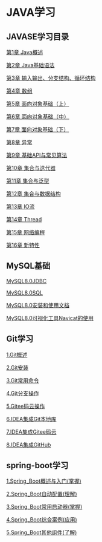 # JAVA学习

## JAVASE学习目录

[第1章 Java概述](JavaSE/第1章%20Java概述.md)

[第2章 Java基础语法](https://github.com/likeknockcode/Java_study/blob/master/JavaSE/%E7%AC%AC2%E7%AB%A0%20Java%E5%9F%BA%E7%A1%80%E8%AF%AD%E6%B3%95.md)

[第3章 输入输出、分支结构、循环结构](https://github.com/likeknockcode/Java_study/blob/master/JavaSE/%E7%AC%AC3%E7%AB%A0%20%E8%BE%93%E5%85%A5%E8%BE%93%E5%87%BA%E3%80%81%E5%88%86%E6%94%AF%E7%BB%93%E6%9E%84%E3%80%81%E5%BE%AA%E7%8E%AF%E7%BB%93%E6%9E%84.md)

[第4章 数组](https://github.com/likeknockcode/Java_study/blob/master/JavaSE/%E7%AC%AC4%E7%AB%A0%20%E6%95%B0%E7%BB%84.md)

[第5章 面向对象基础（上）](https://github.com/likeknockcode/Java_study/blob/master/JavaSE/%E7%AC%AC5%E7%AB%A0%20%E9%9D%A2%E5%90%91%E5%AF%B9%E8%B1%A1%E5%9F%BA%E7%A1%80%EF%BC%88%E4%B8%8A%EF%BC%89.md)

[第6章 面向对象基础（中）](https://github.com/likeknockcode/Java_study/blob/master/JavaSE/%E7%AC%AC6%E7%AB%A0%20%E9%9D%A2%E5%90%91%E5%AF%B9%E8%B1%A1%E5%9F%BA%E7%A1%80%EF%BC%88%E4%B8%AD%EF%BC%89.md)

[第7章 面向对象基础（下）](https://github.com/likeknockcode/Java_study/blob/master/JavaSE/%E7%AC%AC7%E7%AB%A0%20%E9%9D%A2%E5%90%91%E5%AF%B9%E8%B1%A1%E5%9F%BA%E7%A1%80%EF%BC%88%E4%B8%8B%EF%BC%89.md)

[第8章 异常](https://github.com/likeknockcode/Java_study/blob/master/JavaSE/%E7%AC%AC8%E7%AB%A0%20%E5%BC%82%E5%B8%B8.md)

[第9章 基础API与常见算法](https://github.com/likeknockcode/Java_study/blob/master/JavaSE/%E7%AC%AC9%E7%AB%A0%20%E5%9F%BA%E7%A1%80API%E4%B8%8E%E5%B8%B8%E8%A7%81%E7%AE%97%E6%B3%95.md)

[第10章 集合与迭代器](https://github.com/likeknockcode/Java_study/blob/master/JavaSE/%E7%AC%AC10%E7%AB%A0%20%E9%9B%86%E5%90%88%E4%B8%8E%E8%BF%AD%E4%BB%A3%E5%99%A8.md)

[第11章 集合与泛型](https://github.com/likeknockcode/Java_study/blob/master/JavaSE/%E7%AC%AC11%E7%AB%A0%20%E9%9B%86%E5%90%88%E4%B8%8E%E6%B3%9B%E5%9E%8B.md)

[第12章 集合与数据结构](https://github.com/likeknockcode/Java_study/blob/master/JavaSE/%E7%AC%AC12%E7%AB%A0%20%E9%9B%86%E5%90%88%E4%B8%8E%E6%95%B0%E6%8D%AE%E7%BB%93%E6%9E%84.md)

[第13章 IO流](https://github.com/likeknockcode/Java_study/blob/master/JavaSE/%E7%AC%AC13%E7%AB%A0%20IO%E6%B5%81.md)

[第14章 Thread](https://github.com/likeknockcode/Java_study/blob/master/JavaSE/%E7%AC%AC14%E7%AB%A0%20Thread.md)

[第15章 网络编程](https://github.com/likeknockcode/Java_study/blob/master/JavaSE/%E7%AC%AC15%E7%AB%A0%20%E7%BD%91%E7%BB%9C%E7%BC%96%E7%A8%8B.md)

[第16章 新特性](https://github.com/likeknockcode/Java_study/blob/master/JavaSE/%E7%AC%AC16%E7%AB%A0%20%E6%96%B0%E7%89%B9%E6%80%A7.md)

## MySQL基础

[MySQL8.0JDBC](MySQL基础/MySQL8.0JDBC.md)

[MySQL8.0SQL](MySQL基础/MySQL8.0SQL.md)

[MySQL8.0安装和使用文档](MySQL基础/MySQL8.0安装和使用文档.md)

[MySQL8.0可视化工具Navicat的使用](MySQL基础/MySQL8.0可视化工具Navicat的使用.md)

## Git学习

[1.Git概述](git/1.Git概述.md)

[2.Git安装](git/2.Git安装.md)

[3.Git常用命令](git/3.Git常用命令.md)

[4.Git分支操作](git/4.Git分支操作.md)

[5.Gitee码云操作](git/5.Gitee码云操作.md)

[6.IDEA集成Git本地库](git/6.IDEA集成Git本地库.md)

[7.IDEA集成Gitee码云](git/7.IDEA集成Gitee码云.md)

[8.IDEA集成GitHub](git/8.IDEA集成GitHub.md)

## spring-boot学习

[1.Spring_Boot概述与入门(掌握)](spring-boot/1.Spring_Boot概述与入门(掌握).md)

[2.Spring_Boot自动配置(理解)](spring-boot/2.Spring_Boot自动配置(理解).md)

[3.Spring_Boot常用启动器(掌握)](spring-boot/3.Spring_Boot常用启动器(掌握).md)

[4.Spring_Boot综合案例(应用)](spring-boot/4.Spring_Boot综合案例(应用).md)

[5.Spring_Boot其他组件(了解)](spring-boot/5.Spring_Boot其他组件(了解).md)

